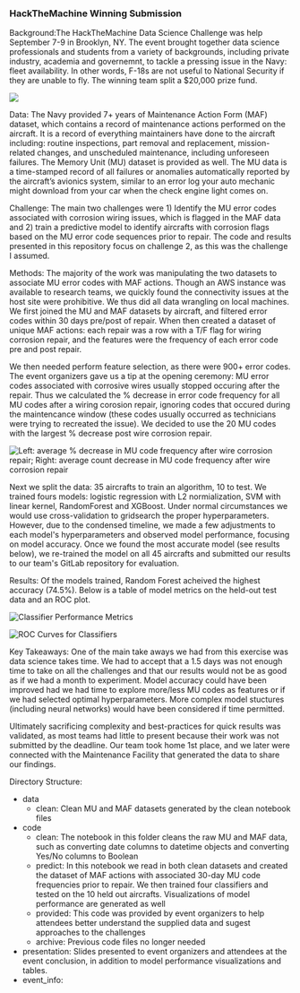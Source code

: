 ### HackTheMachine Winning Submission

Background:The HackTheMachine Data Science Challenge was help September 7-9 in Brooklyn, NY.  The event brought together data science professionals and students from a variety of backgrounds, including private industry, academia and governemnt, to tackle a pressing issue in the Navy: fleet availability.  In other words, F-18s are not useful to National Security if they are unable to fly.  The winning team split a $20,000 prize fund.

![](https://github.com/colbyw5/HackTheMachine/blob/master/event_info/Hack_NY_Vector_Final_LOGO.png)

Data: The Navy provided 7+ years of Maintenance Action Form (MAF) dataset, which contains a record of maintenance actions performed on the aircraft. It is a record of everything maintainers have done to the aircraft including: routine inspections, part removal and replacement, mission-related changes, and unscheduled maintenance, including unforeseen failures. The Memory Unit (MU) dataset is provided as well. The MU data is a time-stamped record of all failures or anomalies automatically reported by the aircraft’s avionics system, similar to an error log your auto mechanic might download from your car when the check engine light comes on.

Challenge:  The main two challenges were 1) Identify the MU error codes associated with corrosion wiring issues, which is flagged in the MAF data and 2) train a predictive model to identify aircrafts with corrosion flags based on the MU error code sequences prior to repair.  The code and results presented in this repository focus on challenge 2, as this was the challenge I assumed.

Methods: The majority of the work was manipulating the two datasets to associate MU error codes with MAF actions.  Though an AWS instance was available to research teams, we quickly found the connectivity issues at the host site were prohibitive.  We thus did all data wrangling on local machines.  We first joined the MU and MAF datasets by aircraft, and filtered error codes within 30 days pre/post of repair.  When then created a dataset of unique MAF actions: each repair was a row with a T/F flag for wiring corrosion repair, and the features were the frequency of each error code pre and post repair.  

We then needed perform feature selection, as there were 900+ error codes.  The event organizers gave us a tip at the opening ceremony: MU error codes associated with corrosive wires usually stopped occuring after the repair.  Thus we calculated the % decrease in error code frequency for all MU codes after a wiring corosion repair, ignoring codes that occured during the maintencance window (these codes usually occurred as technicians were trying to recreated the issue).  We decided to use the 20 MU codes with the largest % decrease post wire corrosion repair.  

![Left: average % decrease in MU code frequency after wire corrosion repair; Right: average count decrease in MU code frequency after wire corrosion repair](https://github.com/colbyw5/HackTheMachine/blob/master/presentation/mu_freq.png)

Next we split the data: 35 aircrafts to train an algorithm, 10 to test.  We trained fours models: logistic regression with L2 normialization, SVM with linear kernel, RandomForest and XGBoost.  Under normal circumstances we would use cross-validation to gridsearch the proper hyperparameters.  However, due to the condensed timeline, we made a few adjustments to each model's hyperparameters and observed model performance, focusing on model accuracy.  Once we found the most accurate model (see results below), we re-trained the model on all 45 aircrafts and submitted our results to our team's GitLab repository for evaluation.

Results:  Of the models trained, Random Forest acheived the highest accuracy (74.5%).  Below is a table of model metrics on the held-out test data and an ROC plot.

![Classifier Performance Metrics](https://github.com/colbyw5/HackTheMachine/blob/master/presentation/model_perf.png)

![ROC Curves for Classifiers](https://github.com/colbyw5/HackTheMachine/blob/master/presentation/ROC_curves.jpeg)

Key Takeaways: One of the main take aways we had from this exercise was data science takes time.  We had to accept that a 1.5 days was not enough time to take on all the challenges and that our results would not be as good as if we had a month to experiment.  Model accuracy could have been improved had we had time to explore more/less MU codes as features or if we had selected optimal hyperparameters.  More complex model stuctures (including neural networks) would have been considered if time permitted.  

Ultimately sacrificing complexity and best-practices for quick results was validated, as most teams had little to present because their work was not submitted by the deadline.  Our team took home 1st place, and we later were connected with the Maintenance Facility that generated the data to share our findings.

Directory Structure:

- data
    - clean: Clean MU and MAF datasets generated by the clean notebook files
- code
    - clean: The notebook in this folder cleans the raw MU and MAF data, such as converting date columns to datetime objects and converting Yes/No columns to Boolean
    - predict: In this notebook we read in both clean datasets and created the dataset of MAF actions with associated 30-day MU code frequencies prior to repair.  We then trained four classifiers and tested on the 10 held out aircrafts.  Visualizations of model performance are generated as well
    - provided: This code was provided by event organizers to help attendees better understand the supplied data and sugest approaches to the challenges
    - archive: Previous code files no longer needed
- presentation: Slides presented to event organizers and attendees at the event conclusion, in addition to model performance visualizations and tables.
- event_info:
